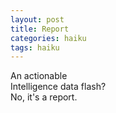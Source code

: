 ```yaml
---
layout: post
title: Report
categories: haiku
tags: haiku
---
```

An actionable  
Intelligence data flash?  
No, it's a report.
